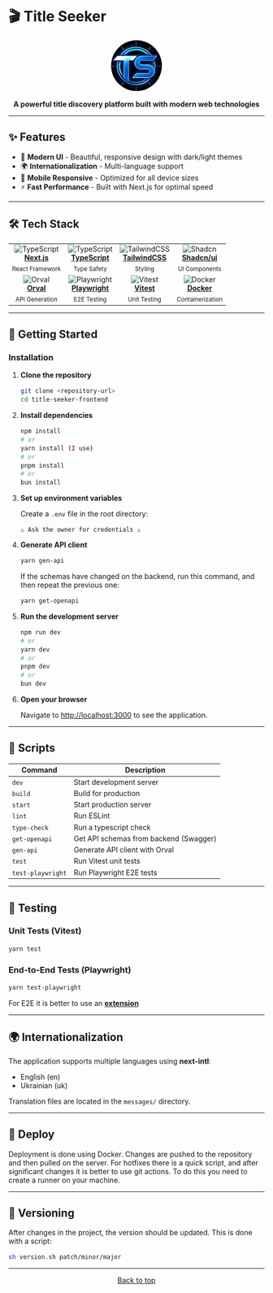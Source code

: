 # 🎬 Title Seeker

<div id="title-seeker" align="center">
  <img src="public/static/logo.webp" alt="Title Seeker Logo" width="100" height="100" style="border-radius: 50%;">

**A powerful title discovery platform built with modern web technologies**

</div>

---

## ✨ Features

- 🎨 **Modern UI** - Beautiful, responsive design with dark/light themes
- 🌍 **Internationalization** - Multi-language support
- 📱 **Mobile Responsive** - Optimized for all device sizes
- ⚡ **Fast Performance** - Built with Next.js for optimal speed

---

## 🛠️ Tech Stack

<table>
  <tr>
    <td align="center">
      <img src="https://camo.githubusercontent.com/c3635f27439ecdbf20e3cbf969c156f4040f10a0c8c836cf307d916dd8f806d4/68747470733a2f2f6173736574732e76657263656c2e636f6d2f696d6167652f75706c6f61642f76313636323133303535392f6e6578746a732f49636f6e5f6461726b5f6261636b67726f756e642e706e67" width="32" height="32" alt="TypeScript">
      <br><strong><a href="https://nextjs.org/" target="_blank">Next.js</a></strong>
      <br><sub>React Framework</sub>
    </td>
    <td align="center">
      <img src="https://www.typescriptlang.org/favicon-32x32.png" width="32" height="32" alt="TypeScript">
      <br><strong><a href="https://www.typescriptlang.org/" target="_blank">TypeScript</a></strong>
      <br><sub>Type Safety</sub>
    </td>
    <td align="center">
      <img src="https://tailwindcss.com/favicons/favicon-32x32.png" width="32" height="32" alt="TailwindCSS">
      <br><strong><a href="https://tailwindcss.com/" target="_blank">TailwindCSS</a></strong>
      <br><sub>Styling</sub>
    </td>
    <td align="center">
      <img src="https://ui.shadcn.com/favicon.ico" width="32" height="32" alt="Shadcn">
      <br><strong><a href="https://ui.shadcn.com/" target="_blank">Shadcn/ui</a></strong>
      <br><sub>UI Components</sub>
    </td>

  </tr>
  <tr>
    <td align="center">
      <img src="https://orval.dev/images/emblem.svg" width="32" height="32" alt="Orval">
      <br><strong><a href="https://orval.dev/" target="_blank">Orval</a></strong>
      <br><sub>API Generation</sub>
    </td>
    <td align="center">
      <img src="https://playwright.dev/img/playwright-logo.svg" width="32" height="32" alt="Playwright">
      <br><strong><a href="https://playwright.dev/" target="_blank">Playwright</a></strong>
      <br><sub>E2E Testing</sub>
    </td>
    <td align="center">
      <img src="https://vitest.dev/favicon.ico" width="32" height="32" alt="Vitest">
      <br><strong><a href="https://vitest.dev/" target="_blank">Vitest</a></strong>
      <br><sub>Unit Testing</sub>
    </td>
    <td align="center">
      <img src="https://www.docker.com/favicon.ico" width="32" height="32" alt="Docker">
      <br><strong><a href="https://www.docker.com/" target="_blank">Docker</a></strong>
      <br><sub>Containerization</sub>
    </td>
  </tr>
</table>

---

## 🚀 Getting Started

### Installation

1. **Clone the repository**

   ```bash
   git clone <repository-url>
   cd title-seeker-frontend
   ```

2. **Install dependencies**

   ```bash
   npm install
   # or
   yarn install (I use)
   # or
   pnpm install
   # or
   bun install
   ```

3. **Set up environment variables**

   Create a `.env` file in the root directory:

   ```env
   ⚠️ Ask the owner for credentials ⚠️
   ```

4. **Generate API client**

   ```bash
   yarn gen-api
   ```

   If the schemas have changed on the backend, run this command, and then repeat the previous one:

   ```bash
   yarn get-openapi
   ```

5. **Run the development server**

   ```bash
   npm run dev
   # or
   yarn dev
   # or
   pnpm dev
   # or
   bun dev
   ```

6. **Open your browser**

   Navigate to [http://localhost:3000](http://localhost:3000) to see the application.

---

## 📝 Scripts

| Command           | Description                            |
| ----------------- | -------------------------------------- |
| `dev`             | Start development server               |
| `build`           | Build for production                   |
| `start`           | Start production server                |
| `lint`            | Run ESLint                             |
| `type-check`      | Run a typescript check                 |
| `get-openapi`     | Get API schemas from backend (Swagger) |
| `gen-api`         | Generate API client with Orval         |
| `test`            | Run Vitest unit tests                  |
| `test-playwright` | Run Playwright E2E tests               |

---

## 🧪 Testing

### Unit Tests (Vitest)

```bash
yarn test
```

### End-to-End Tests (Playwright)

```bash
yarn test-playwright
```

For E2E it is better to use an <strong><a href="https://marketplace.visualstudio.com/items?itemName=ms-playwright.playwright" target="_blank">extension</a></strong>

---

## 🌍 Internationalization

The application supports multiple languages using **next-intl**:

- English (en)
- Ukrainian (uk)

Translation files are located in the `messages/` directory.

---

## 🚢 Deploy

Deployment is done using Docker. Changes are pushed to the repository and then pulled on the server.
For hotfixes there is a quick script, and after significant changes it is better to use git actions. To do this you need to create a runner on your machine.

---

## 🔢 Versioning

After changes in the project, the version should be updated. This is done with a script:

```bash
sh version.sh patch/minor/major
```

---

<div align="center">
  <p>
    <a href="#title-seeker">Back to top</a>
  </p>
</div>

